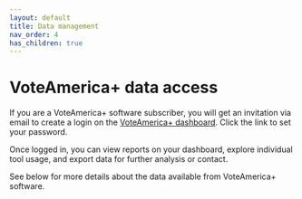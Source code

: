 ```yaml
---
layout: default
title: Data management
nav_order: 4
has_children: true
---
```


# VoteAmerica+ data access

If you are a VoteAmerica+ software subscriber, you will get an invitation via email to create a login on the [VoteAmerica+ dashboard](https://secure.voteamerica.org/). Click the link to set your password.

Once logged in, you can view reports on your dashboard, explore individual tool usage, and export data for further analysis or contact.

See below for more details about the data available from VoteAmerica+ software.
